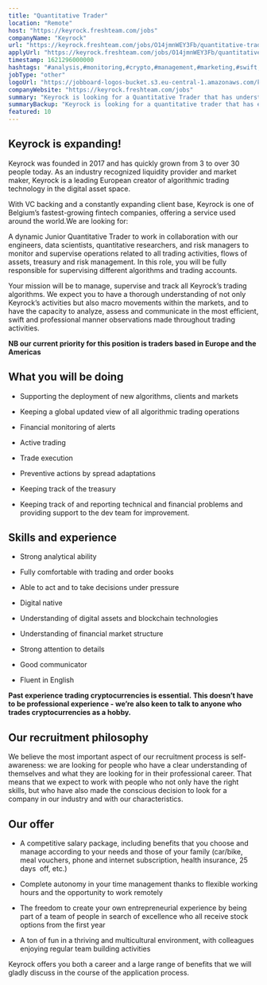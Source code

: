```yaml
---
title: "Quantitative Trader"
location: "Remote"
host: "https://keyrock.freshteam.com/jobs"
companyName: "Keyrock"
url: "https://keyrock.freshteam.com/jobs/O14jmnWEY3Fb/quantitative-trader-remote-possible-european-and-american-time-zones"
applyUrl: "https://keyrock.freshteam.com/jobs/O14jmnWEY3Fb/quantitative-trader-remote-possible-european-and-american-time-zones#applicant-form"
timestamp: 1621296000000
hashtags: "#analysis,#monitoring,#crypto,#management,#marketing,#swift,#operations,#finance,#office,#English"
jobType: "other"
logoUrl: "https://jobboard-logos-bucket.s3.eu-central-1.amazonaws.com/keyrock"
companyWebsite: "https://keyrock.freshteam.com/jobs"
summary: "Keyrock is looking for a Quantitative Trader that has understanding of digital assets and blockchain technologies."
summaryBackup: "Keyrock is looking for a quantitative trader that has experience in: #management, #marketing, #swift."
featured: 10
---
```


## Keyrock is expanding!

Keyrock was founded in 2017 and has quickly grown from 3 to over 30 people today. As an industry recognized liquidity provider and market maker, Keyrock is a leading European creator of algorithmic trading technology in the digital asset space.

With VC backing and a constantly expanding client base, Keyrock is one of Belgium’s fastest-growing fintech companies, offering a service used around the world.We are looking for:

A dynamic Junior Quantitative Trader to work in collaboration with our engineers, data scientists, quantitative researchers, and risk managers to monitor and supervise operations related to all trading activities, flows of assets, treasury and risk management. In this role, you will be fully responsible for supervising different algorithms and trading accounts.

Your mission will be to manage, supervise and track all Keyrock’s trading algorithms. We expect you to have a thorough understanding of not only Keyrock’s activities but also macro movements within the markets, and to have the capacity to analyze, assess and communicate in the most efficient, swift and professional manner observations made throughout trading activities. 

**NB our current priority for this position is traders based in Europe and the Americas**

## What you will be doing

*   Supporting the deployment of new algorithms, clients and markets
    
*   Keeping a global updated view of all algorithmic trading operations
    
*   Financial monitoring of alerts
    
*   Active trading
    
*   Trade execution
    
*   Preventive actions by spread adaptations
    
*   Keeping track of the treasury
    
*   Keeping track of and reporting technical and financial problems and providing support to the dev team for improvement.
    

## Skills and experience

*   Strong analytical ability
    
*   Fully comfortable with trading and order books
    
*   Able to act and to take decisions under pressure
    
*   Digital native
    
*   Understanding of digital assets and blockchain technologies
    
*   Understanding of financial market structure
    
*   Strong attention to details
    
*   Good communicator
    
*   Fluent in English
    

**Past experience trading cryptocurrencies is essential. This doesn’t have to be professional experience - we’re also keen to talk to anyone who trades cryptocurrencies as a hobby.**

## Our recruitment philosophy

We believe the most important aspect of our recruitment process is self-awareness: we are looking for people who have a clear understanding of themselves and what they are looking for in their professional career. That means that we expect to work with people who not only have the right skills, but who have also made the conscious decision to look for a company in our industry and with our characteristics.

## Our offer

*   A competitive salary package, including benefits that you choose and manage according to your needs and those of your family (car/bike, meal vouchers, phone and internet subscription, health insurance, 25 days  off, etc.) 
    
*   Complete autonomy in your time management thanks to flexible working hours and the opportunity to work remotely 
    
*   The freedom to create your own entrepreneurial experience by being part of a team of people in search of excellence who all receive stock options from the first year
    
*   A ton of fun in a thriving and multicultural environment, with colleagues enjoying regular team building activities 
    

Keyrock offers you both a career and a large range of benefits that we will gladly discuss in the course of the application process.
